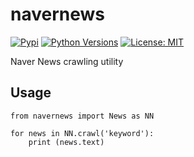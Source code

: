 # navernews
[![Pypi](https://img.shields.io/pypi/v/navernews.svg)](https://pypi.python.org/pypi/navernews)
[![Python Versions](https://img.shields.io/pypi/pyversions/navernews.svg)](https://pypi.python.org/pypi/navernews)
[![License: MIT](https://img.shields.io/badge/License-MIT-yellow.svg)](https://opensource.org/licenses/MIT)

Naver News crawling utility

## Usage

```
from navernews import News as NN

for news in NN.crawl('keyword'):
    print (news.text)
```
